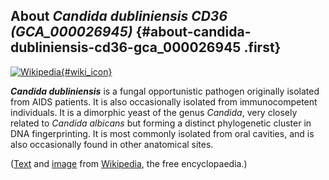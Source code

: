 About *Candida dubliniensis CD36 (GCA\_000026945)* {#about-candida-dubliniensis-cd36-gca_000026945 .first}
--------------------------------------------------

[![Wikipedia](/img/wikipedia_logo_v2_en.png){#wiki_icon}](http://en.wikipedia.org/wiki/Candida_dubliniensis)

***Candida dubliniensis*** is a fungal opportunistic pathogen originally
isolated from AIDS patients. It is also occasionally isolated from
immunocompetent individuals. It is a dimorphic yeast of the genus
*Candida*, very closely related to *Candida albicans* but forming a
distinct phylogenetic cluster in DNA fingerprinting. It is most commonly
isolated from oral cavities, and is also occasionally found in other
anatomical sites.

([Text](http://en.wikipedia.org/wiki/Candida_dubliniensis) and
[image](https://commons.wikimedia.org/wiki/File:Candida_dubliniensis.jpg)
from [Wikipedia](http://en.wikipedia.org/), the free encyclopaedia.)
